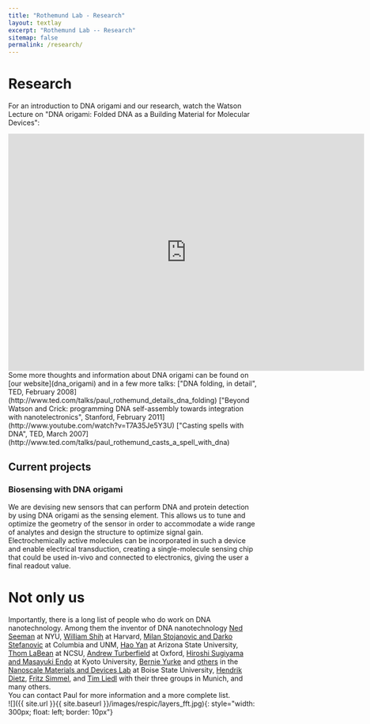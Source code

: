 ```yaml
---
title: "Rothemund Lab - Research"
layout: textlay
excerpt: "Rothemund Lab -- Research"
sitemap: false
permalink: /research/
---
```

# Research   

For an introduction to DNA origami and our research, watch the Watson Lecture on "DNA origami: Folded DNA as a Building Material for Molecular Devices":
<iframe  title="YouTube video player" width="720" height="480" src="https://www.youtube.com/embed/yPkQsrQwpj8" frameborder="0" allowfullscreen></iframe>
Some more thoughts and information about DNA origami can be found on [our website](dna_origami) and in a few more talks:  
["DNA folding, in detail", TED, February 2008](http://www.ted.com/talks/paul_rothemund_details_dna_folding)    
["Beyond Watson and Crick: programming DNA self-assembly towards integration with nanotelectronics", Stanford, February 2011](http://www.youtube.com/watch?v=T7A35Je5Y3U)   
["Casting spells with DNA", TED, March 2007](http://www.ted.com/talks/paul_rothemund_casts_a_spell_with_dna)   

## Current projects  

### Biosensing with DNA origami  

We are devising new sensors that can perform DNA and protein detection by using DNA origami as the sensing element. This allows us to tune and optimize the geometry of the sensor in order to accommodate a wide range of analytes and design the structure to optimize signal gain. Electrochemically active molecules can be incorporated in such a device and enable electrical transduction, creating a single-molecule sensing chip that could be used in-vivo and connected to electronics, giving the user a final readout value.

# Not only us

Importantly, there is a long list of people who do work on DNA nanotechnology. Among them the inventor of DNA nanotechnology [Ned Seeman](http://seemanlab4.chem.nyu.edu/nanotech.html) at NYU, [William Shih](shih.med.harvard.edu) at Harvard, [Milan Stojanovic and Darko Stefanovic](https://systemsbiology.columbia.edu/faculty/milan-stojanovic) at Columbia and UNM, [Hao Yan](http://yanlab.asu.edu/) at Arizona State University, [Thom LaBean](https://www.mse.ncsu.edu/labean/) at NCSU, [Andrew Turberfield](https://www2.physics.ox.ac.uk/research/self-assembled-structures-and-devices) at Oxford, [Hiroshi Sugiyama and Masayuki Endo](http://www.icems.kyoto-u.ac.jp/e/ppl/grp/sugiyama.html) at Kyoto University, [Bernie Yurke](http://coen.boisestate.edu/ece/faculty-staff/bio/?id=2) and [others](http://boisestate.edu/nano/about-us/faculty/) in the [Nanoscale Materials and Devices Lab](http://nano.boisestate.edu/) at Boise State University, [Hendrik Dietz](http://bionano.physik.tu-muenchen.de/), [Fritz Simmel](http://www.e14.ph.tum.de/), and [Tim Liedl](http://www.softmatter.physik.uni-muenchen.de/tiki-index.php?page=GroupLiedlHome) with their three groups in Munich, and many others.   
You can contact Paul for more information and a more complete list.   
![]({{ site.url }}{{ site.baseurl }}/images/respic/layers_fft.jpg){: style="width: 300px; float: left; border: 10px"}

